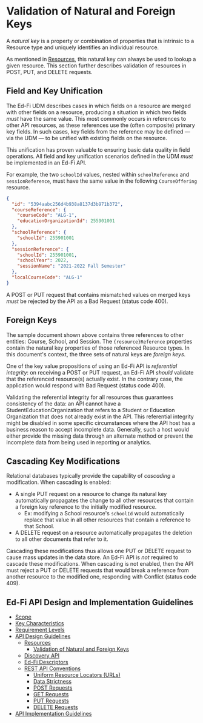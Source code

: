 # Validation of Natural and Foreign Keys

A _natural key_ is a property or combination of properties that is intrinsic to
a Resource type and uniquely identifies an individual resource.

As mentioned in [Resources](./RESOURCES.md), this natural key can always be used
to lookup a given resource. This section further describes validation of
resources in POST, PUT, and DELETE requests.

## Field and Key Unification

The Ed-Fi UDM describes cases in which fields on a resource are merged with
other fields on a resource, producing a situation in which two fields _must_ have
the same value. This most commonly occurs in references to other API resources,
as these references use the (often composite) primary key fields. In such cases,
key fields from the reference may be defined — via the UDM — to be unified with
existing fields on the resource.

This unification has proven valuable to ensuring basic data quality in field
operations. All field and key unification scenarios defined in the UDM _must_ be
implemented in an Ed-Fi  API.

For example, the two `schoolId` values, nested within `schoolReference` and
`sessionReference`, must have the same value in the following `CourseOffering`
resource.

```json
{
  "id": "5394aabc256d4b938a8137d3b971b372",
  "courseReference": {
    "courseCode": "ALG-1",
    "educationOrganizationId": 255901001
  },
  "schoolReference": {
    "schoolId": 255901001
  },
  "sessionReference": {
    "schoolId": 255901001,
    "schoolYear": 2022,
    "sessionName": "2021-2022 Fall Semester"
  },
  "localCourseCode": "ALG-1"
}
```

A POST or PUT request that contains mismatched values on merged keys _must_ be
rejected by the API as a Bad Request (status code 400).

## Foreign Keys

The sample document shown above contains three references to other entities:
Course, School, and Session. The `{resource}Reference` properties contain the
natural key properties of those referenced Resource types. In this document's
context, the three sets of natural keys are _foreign keys_.

One of the key value propositions of using an Ed-Fi API is _referential
integrity_: on receiving a POST or PUT request, an Ed-Fi API _should_ validate
that the referenced resource(s) actually exist. In the contrary case, the
application would respond with Bad Request (status code 400).

Validating the referential integrity for all resources thus guarantees
consistency of the data: an API cannot have a StudentEducationOrganization that
refers to a Student or Education Organization that does not already exist in the
API. This referential integrity might be disabled in some specific circumstances
where the API host has a business reason to accept incomplete data. Generally,
such a host would either provide the missing data through an alternate method or
prevent the incomplete data from being used in reporting or analytics.

## Cascading Key Modifications

Relational databases typically provide the capability of _cascading_ a
modification. When cascading is enabled:

* A single PUT request on a resource to change its natural key automatically
  propagates the change to all other resources that contain a foreign key
  reference to the initially modified resource.
  * Ex: modifying a School resource's `schoolId` would automatically replace
    that value in all other resources that contain a reference to that School.
* A DELETE request on a resource automatically propagates the deletion to all
  other documents that refer to it.

Cascading these modifications thus allows one PUT or DELETE request to cause
mass updates in the data store. An Ed-Fi API is _not_ required to cascade these
modifications. When cascading is not enabled, then the API must reject a PUT or
DELETE requests that would break a reference from another resource to the
modified one, responding with Conflict (status code 409).

## Ed-Fi API Design and Implementation Guidelines

* [Scope](../SCOPE.md)
* [Key Characteristics](../KEY-CHARACTERISTICS.md)
* [Requirement Levels](../REQUIREMENT-LEVELS.md)
* [API Design Guidelines](../API-DESIGN-GUIDELINES/README.md)
  * [Resources](RESOURCES.md)
    * [Validation of Natural and Foreign Keys](./NATURAL-FOREIGN-KEYS.md)
  * [Discovery API](./DISCOVERY-API.md)
  * [Ed-Fi Descriptors](./ED-FI-DESCRIPTORS.md)
  * [REST API Conventions](./REST-API.md)
    * [Uniform Resource Locators (URLs)](./UNIFORM-RESOURCE-LOCATORS.md)
    * [Data Strictness](./DATA-STRICTNESS.md)
    * [POST Requests](./POST-REQUESTS.md)
    * [GET Requests](./GET-REQUESTS.md)
    * [PUT Requests](./PUT-REQUESTS.md)
    * [DELETE Requests](./DELETE-REQUESTS.md)
* [API Implementation Guidelines](../API-IMPLEMENTATION-GUIDELINES/README.md)
